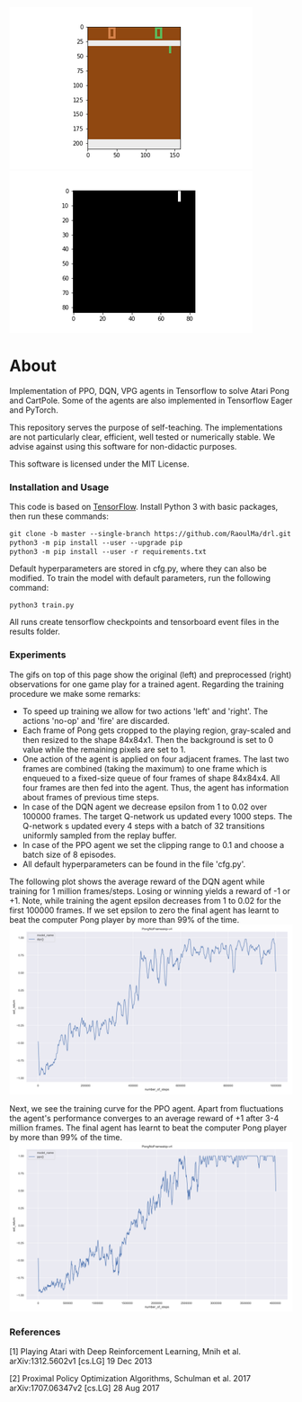 ![](images/pong_not_preprocessed.gif)![](images/pong_preprocessed.gif)
# About
Implementation of PPO, DQN, VPG agents in Tensorflow to solve Atari Pong and CartPole. 
Some of the agents are also implemented in Tensorflow Eager and PyTorch.

This repository serves the purpose of self-teaching. The implementations 
are not particularly clear, efficient, well tested or numerically stable. We advise 
against using this software for non-didactic purposes.

This software is licensed under the MIT License.

### Installation and Usage
This code is based on [TensorFlow](https://www.tensorflow.org/). Install Python 3 with basic 
packages, then run these commands: 
```Shell
git clone -b master --single-branch https://github.com/RaoulMa/drl.git
python3 -m pip install --user --upgrade pip
python3 -m pip install --user -r requirements.txt 
```

Default hyperparameters are stored in cfg.py, where they can also be modified. To train the model
with default parameters, run the following command:
```Shell
python3 train.py
```

All runs create tensorflow checkpoints and tensorboard event files in the results folder.

### Experiments 
The gifs on top of this page show the original (left) and preprocessed (right) observations for one game play for 
a trained agent. Regarding the training procedure we make some remarks:

- To speed up training we allow for two actions 'left' and 'right'. The actions 'no-op' and 'fire' are discarded.
- Each frame of Pong gets cropped to the playing region, gray-scaled and then resized to 
the shape 84x84x1. Then the background is set to 0 value while the remaining pixels are set 
to 1. 
- One action of the agent is applied on four adjacent frames. The last two frames are combined 
(taking the maximum) to one frame which is enqueued to a fixed-size queue of four frames of 
shape 84x84x4. All four frames are then fed into the agent. Thus, the agent has information 
about frames of previous time steps.
- In case of the DQN agent we decrease epsilon from 1 to 0.02 over 100000 frames. The target Q-network us updated 
every 1000 steps. The Q-network s updated every 4 steps with a batch of 32 transitions uniformly sampled from the
replay buffer.
- In case of the PPO agent we set the clipping range to 0.1 and choose a batch size of 8 episodes. 
- All default hyperparameters can be found in the file 'cfg.py'. 

The following plot shows the average reward of the DQN agent while training for 1 million frames/steps. 
Losing or winning yields a reward of -1 or +1. Note, while training the agent epsilon decreases 
from 1 to 0.02 for the first 100000 frames. If we set epsilon to zero the final agent 
has learnt to beat the computer Pong player by more than 99% of the time.
![dqn returns](images/dqn_ext_return_versus_model_name.png)

Next, we see the training curve for the PPO agent. Apart from fluctuations the agent's performance converges 
to an average reward of +1 after 3-4 million frames. The final agent has learnt to beat the computer Pong 
player by more than 99% of the time. 
![ppo returns](images/ppo_ext_return_versus_model_name.png)

### References

[1] Playing Atari with Deep Reinforcement Learning, Mnih et al. arXiv:1312.5602v1  [cs.LG]  19 Dec 2013

[2] Proximal Policy Optimization Algorithms, Schulman et al. 2017 arXiv:1707.06347v2  [cs.LG]  28 Aug 2017